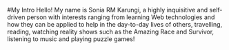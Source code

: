 #My Intro
Hello! My name is Sonia RM Karungi, a highly inquisitive and self-driven person with interests ranging from learning Web technologies and how they can be applied to help in the day-to-day lives of others, travelling, reading, watching reality shows such as the Amazing Race and Survivor, listening to music and playing puzzle games! 
